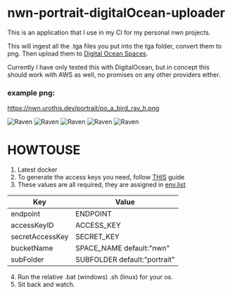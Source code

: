 # nwn-portrait-digitalOcean-uploader

This is an application that I use in my CI for my personal nwn projects.

This will ingest all the .tga files you put into the tga folder, convert them to png. Then upload them to [Digital Ocean Spaces](https://cloud.digitalocean.com/spaces/).

Currently I have only tested this with DigitalOcean, but in concept this should work with AWS as well, no promises on any other providers either.

### example png:
https://nwn.urothis.dev/portrait/po_a_bird_rav_h.png

![Raven](https://nwn.urothis.dev/portrait/po_a_bird_rav_h.png)
![Raven](https://nwn.urothis.dev/portrait/po_a_bird_rav_l.png)
![Raven](https://nwn.urothis.dev/portrait/po_a_bird_rav_m.png)
![Raven](https://nwn.urothis.dev/portrait/po_a_bird_rav_s.png)
![Raven](https://nwn.urothis.dev/portrait/po_a_bird_rav_t.png)

# HOWTOUSE
1. Latest docker
2. To generate the access keys you need, follow [THIS](https://www.digitalocean.com/community/tutorials/how-to-create-a-digitalocean-space-and-api-key) guide
3. These values are all required, they are assigned in [env.list](https://github.com/urothis/nwn-portrait-digitalOcean-uploader/env.list)

Key | Value
------------ | -------------
endpoint | ENDPOINT
accessKeyID | ACCESS_KEY
secretAccessKey | SECRET_KEY
bucketName | SPACE_NAME default:"nwn"
subFolder | SUBFOLDER default:"portrait"
4. Run the relative .bat (windows) .sh (linux) for your os. 
5. Sit back and watch.
